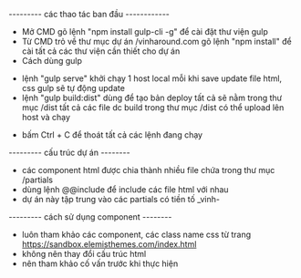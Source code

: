 --------- các thao tác ban đầu ------------
- Mở CMD gõ lệnh "npm install gulp-cli -g" để cài đặt thư viện gulp
- Từ CMD trỏ về thư mục dự  án /vinharound.com gõ lệnh "npm install" để cài tất cả các thư viện cần thiết cho dự án
- Cách dùng gulp
 + lệnh "gulp serve" khởi chạy 1 host local mỗi khi save update file html, css gulp sẽ tự động update 
 + lệnh "gulp build:dist" dùng để tạo bản deploy tất cả sẽ nằm trong thư mục /dist tất cả các file dc build trong thư mục /dist có thể upload lên host và chạy 
- bấm Ctrl + C để thoát tất cả các lệnh đang chạy

--------- cấu trúc dự án --------
- các component html được chia thành nhiều file chứa trong thư mục /partials 
- dùng lệnh @@include để include các file html với nhau
- dự án này tập trung vào các partials có tiền tố _vinh-

--------- cách sử dụng component --------
- luôn tham khảo các component, các class name css từ trang https://sandbox.elemisthemes.com/index.html
- không nên thay đổi cấu trúc html
- nên tham khảo cố vấn trước khi thực hiện 